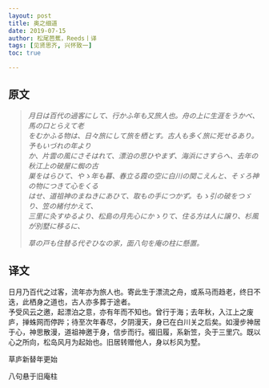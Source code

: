 ```yaml
---
layout: post
title: 奥之细道
date: 2019-07-15
author: 松尾芭蕉，Reeds丨译
tags: [见贤思齐, 兴怀致一]
toc: true

---
```


## 原文

> *月日は百代の過客にして、行かふ年も又旅人也。舟の上に生涯をうかべ、馬の口とらえて老  
> をむかふる物は、日々旅にして旅を栖とす。古人も多く旅に死せるあり。予もいづれの年より  
> か、片雲の風にさそはれて、漂泊の思ひやまず、海浜にさすらへ、去年の秋江上の破屋に蜘の古  
> 巣をはらひて、やゝ年も暮、春立る霞の空に白川の関こえんと、そゞろ神の物につきて心をくる  
> はせ、道祖神のまねきにあひて、取もの手につかず。もゝ引の破をつゞり、笠の緒付かえて、   
> 三里に灸すゆるより、松島の月先心にかゝりて、住る方は人に譲り、杉風が別墅に移るに、*
>
> *草の戸も住替る代ぞひなの家，面八句を庵の柱に懸置。*

   

## 译文

日月乃百代之过客，流年亦为旅人也。寄此生于漂流之舟，或系马而趋老，终日不迭，此栖身之道也，古人亦多葬于途者。  
予受风云之邀，起漂泊之意，亦有年而不知也。曾行于海；去年秋，入江上之废庐，掸蛛网而停跸；待至次年春尽，夕阴漫天，身已在白川关之后矣。如漫步神居于心，神思散漫，道祖神邀于身，信步而行。裰旧履，系新笠，灸于三里穴。既以心之所向，松岛风月为起始也。旧居转赠他人，身以杉风为墅。

草庐新替年更始

八句悬于旧庵柱
